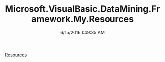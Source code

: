 ﻿---
title: Microsoft.VisualBasic.DataMining.Framework.My.Resources
date: 6/15/2016 1:49:35 AM
---

[Resources](T-Microsoft.VisualBasic.DataMining.Framework.My.Resources.Resources.html)
